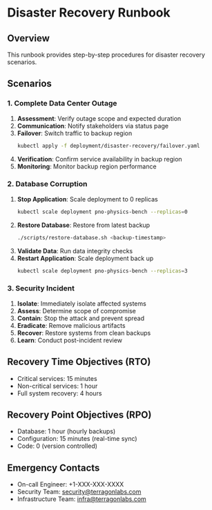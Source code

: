 # Disaster Recovery Runbook

## Overview
This runbook provides step-by-step procedures for disaster recovery scenarios.

## Scenarios

### 1. Complete Data Center Outage
1. **Assessment**: Verify outage scope and expected duration
2. **Communication**: Notify stakeholders via status page
3. **Failover**: Switch traffic to backup region
   ```bash
   kubectl apply -f deployment/disaster-recovery/failover.yaml
   ```
4. **Verification**: Confirm service availability in backup region
5. **Monitoring**: Monitor backup region performance

### 2. Database Corruption
1. **Stop Application**: Scale deployment to 0 replicas
   ```bash
   kubectl scale deployment pno-physics-bench --replicas=0
   ```
2. **Restore Database**: Restore from latest backup
   ```bash
   ./scripts/restore-database.sh <backup-timestamp>
   ```
3. **Validate Data**: Run data integrity checks
4. **Restart Application**: Scale deployment back up
   ```bash
   kubectl scale deployment pno-physics-bench --replicas=3
   ```

### 3. Security Incident
1. **Isolate**: Immediately isolate affected systems
2. **Assess**: Determine scope of compromise
3. **Contain**: Stop the attack and prevent spread
4. **Eradicate**: Remove malicious artifacts
5. **Recover**: Restore systems from clean backups
6. **Learn**: Conduct post-incident review

## Recovery Time Objectives (RTO)
- Critical services: 15 minutes
- Non-critical services: 1 hour
- Full system recovery: 4 hours

## Recovery Point Objectives (RPO)
- Database: 1 hour (hourly backups)
- Configuration: 15 minutes (real-time sync)
- Code: 0 (version controlled)

## Emergency Contacts
- On-call Engineer: +1-XXX-XXX-XXXX
- Security Team: security@terragonlabs.com
- Infrastructure Team: infra@terragonlabs.com
